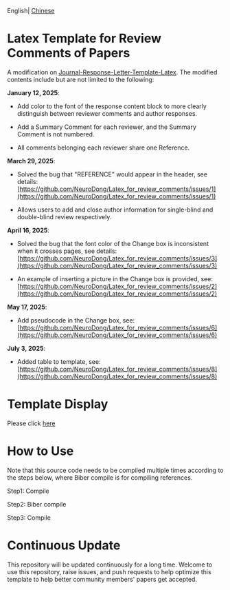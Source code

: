 English| [Chinese](https://github.com/NeuroDong/Latex_for_review_comments/blob/main/chinese_doc.md)

# Latex Template for Review Comments of Papers
A modification on [Journal-Response-Letter-Template-Latex](https://github.com/shellywhen/Journal-Response-Letter-Template-Latex). The modified contents include but are not limited to the following:

**January 12, 2025**:

- Add color to the font of the response content block to more clearly distinguish between reviewer comments and author responses.

- Add a Summary Comment for each reviewer, and the Summary Comment is not numbered.

- All comments belonging each reviewer share one Reference.

**March 29, 2025**:

- Solved the bug that "REFERENCE" would appear in the header, see details: [https://github.com/NeuroDong/Latex_for_review_comments/issues/1](https://github.com/NeuroDong/Latex_for_review_comments/issues/1)

- Allows users to add and close author information for single-blind and double-blind review respectively.

**April 16, 2025**:

- Solved the bug that the font color of the Change box is inconsistent when it crosses pages, see details: [https://github.com/NeuroDong/Latex_for_review_comments/issues/3](https://github.com/NeuroDong/Latex_for_review_comments/issues/3)

- An example of inserting a picture in the Change box is provided, see: [https://github.com/NeuroDong/Latex_for_review_comments/issues/2](https://github.com/NeuroDong/Latex_for_review_comments/issues/2)

**May 17, 2025**:
- Add pseudocode in the Change box, see: [https://github.com/NeuroDong/Latex_for_review_comments/issues/6](https://github.com/NeuroDong/Latex_for_review_comments/issues/6)

**July 3, 2025**:
- Added table to template, see: [https://github.com/NeuroDong/Latex_for_review_comments/issues/8](https://github.com/NeuroDong/Latex_for_review_comments/issues/8)

# Template Display
Please click [here](https://github.com/NeuroDong/Latex_for_review_comments/blob/main/review_response.pdf)

# How to Use
Note that this source code needs to be compiled multiple times according to the steps below, where Biber compile is for compiling references.

Step1: Compile

Step2: Biber compile

Step3: Compile

# Continuous Update
This repository will be updated continuously for a long time. Welcome to use this repository, raise issues, and push requests to help optimize this template to help better community members' papers get accepted.
